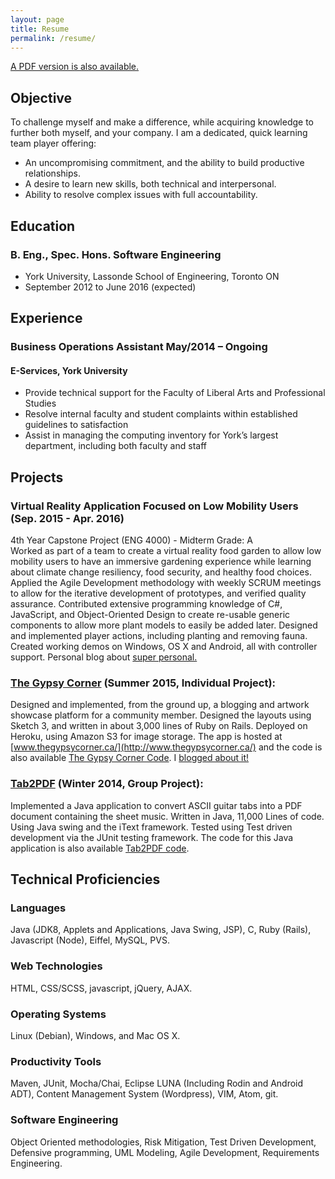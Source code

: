 ```yaml
---
layout: page
title: Resume
permalink: /resume/
---
```

[A PDF version is also available.](../docs/resume.pdf)

## Objective
To challenge myself and make a difference, while acquiring knowledge to further both myself, and your company.
I am a dedicated, quick learning team player offering:
 - An uncompromising commitment, and the ability to build productive relationships.
 - A desire to learn new skills, both technical and interpersonal.
 - Ability to resolve complex issues with full accountability.

## Education  

### B. Eng., Spec. Hons. Software Engineering
  - York University, Lassonde School of Engineering, Toronto ON  
  - September 2012 to June 2016 (expected)

## Experience  

### Business Operations Assistant May/2014 – Ongoing  

#### E-Services, York University  
 - Provide technical support for the Faculty of Liberal Arts and Professional Studies  
 - Resolve internal faculty and student complaints within established guidelines to
satisfaction  
 - Assist in managing the computing inventory for York’s largest department, including
both faculty and staff  

## Projects  

### Virtual Reality Application Focused on Low Mobility Users (Sep. 2015 - Apr. 2016)
4th Year Capstone Project (ENG 4000) - Midterm Grade: A   
Worked as part of a team to create a virtual reality food garden to allow low
mobility users to have an immersive gardening experience while learning about
climate change resiliency, food security, and healthy food choices.
Applied the Agile Development methodology with weekly SCRUM meetings to allow
for the iterative development of prototypes, and verified quality assurance.
Contributed extensive programming knowledge of C#, JavaScript, and
Object-Oriented Design to create re-usable generic components to allow more
plant models to easily be added later. Designed and implemented player
actions, including planting and removing fauna. Created working demos on Windows, OS X and Android, all with controller
support. Personal blog about [super personal.](http://skylerlayne.me/2016/04/01/what-i-learned-from-capstone.html) 

### [The Gypsy Corner](http://www.thegypsycorner.ca/) (Summer 2015, Individual Project):  
Designed and implemented, from the ground up, a blogging and artwork showcase
 platform for a community member. Designed the layouts using Sketch 3, and written in
 about 3,000 lines of Ruby on Rails. Deployed on Heroku, using Amazon S3 for image storage. The app is hosted at [www.thegypsycorner.ca/](http://www.thegypsycorner.ca/) and the code is also available [The Gypsy Corner Code](https://github.com/skylerto/thegypsycorner/tree/master/gypsycorner). I [blogged about it!](http://skylerlayne.me/programming/ruby/2015/06/21/ruby-production.html)  

### [Tab2PDF](https://github.com/skylerto/RuntimeDefenders3) (Winter 2014, Group Project):  
Implemented a Java application to convert ASCII guitar tabs into a PDF document
 containing the sheet music. Written in Java, 11,000 Lines of code. Using Java swing and
 the iText framework. Tested using Test driven development via the JUnit testing
 framework. The code for this Java application is also available [Tab2PDF code](https://github.com/skylerto/RuntimeDefenders3).  

## Technical Proficiencies

### Languages
Java (JDK8, Applets and Applications, Java Swing, JSP), C, Ruby (Rails), Javascript (Node), Eiffel, MySQL, PVS.  

### Web Technologies
HTML, CSS/SCSS, javascript, jQuery, AJAX.  

### Operating Systems
Linux (Debian), Windows, and Mac OS X.  

### Productivity Tools
Maven, JUnit, Mocha/Chai, Eclipse LUNA (Including Rodin and Android ADT), Content Management System (Wordpress), VIM, Atom, git.  

### Software Engineering
Object Oriented methodologies, Risk Mitigation, Test Driven Development, Defensive programming, UML Modeling, Agile Development, Requirements Engineering.
